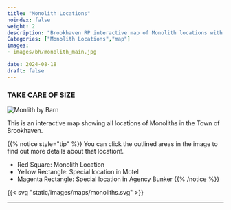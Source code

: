 ```yaml
---
title: "Monolith Locations"
noindex: false
weight: 2
description: "Brookhaven RP interactive map of Monolith locations with details."
Categories: ["Monolith Locations","map"]
images: 
- images/bh/monolith_main.jpg

date: 2024-08-18
draft: false
--- 
```


### TAKE CARE OF SIZE
![Monlith by Barn](/images/bh/monolith_main.jpg)


This is an interactive map showing all locations of Monoliths in the Town of Brookhaven.

{{% notice style="tip" %}}
You can click the outlined areas in the image to find out more details about that location!.

- Red Square: Monolith Location
- Yellow Rectangle: Special location in Motel
- Magenta Rectangle: Special location in Agency Bunker
{{% /notice %}}

{{< svg "static/images/maps/monoliths.svg" >}}

---
